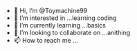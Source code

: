 - 👋 Hi, I’m @Toymachine99
- 👀 I’m interested in ...learning coding
- 🌱 I’m currently learning ...basics
- 💞️ I’m looking to collaborate on ...anithing
- 📫 How to reach me ...

<!---
Toymachine99/Toymachine99 is a ✨ special ✨ repository because its `README.md` (this file) appears on your GitHub profile.
You can click the Preview link to take a look at your changes.
--->
